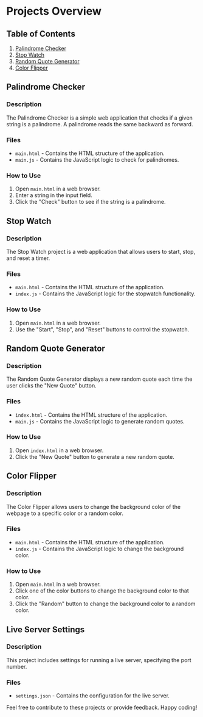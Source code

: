 
# Projects Overview

## Table of Contents
1. [Palindrome Checker](#palindrome-checker)
2. [Stop Watch](#stop-watch)
3. [Random Quote Generator](#random-quote-generator)
4. [Color Flipper](#color-flipper)

## Palindrome Checker

### Description
The Palindrome Checker is a simple web application that checks if a given string is a palindrome. A palindrome reads the same backward as forward.

### Files
- `main.html` - Contains the HTML structure of the application.
- `main.js` - Contains the JavaScript logic to check for palindromes.

### How to Use
1. Open `main.html` in a web browser.
2. Enter a string in the input field.
3. Click the "Check" button to see if the string is a palindrome.

## Stop Watch

### Description
The Stop Watch project is a web application that allows users to start, stop, and reset a timer.

### Files
- `main.html` - Contains the HTML structure of the application.
- `index.js` - Contains the JavaScript logic for the stopwatch functionality.

### How to Use
1. Open `main.html` in a web browser.
2. Use the "Start", "Stop", and "Reset" buttons to control the stopwatch.

## Random Quote Generator

### Description
The Random Quote Generator displays a new random quote each time the user clicks the "New Quote" button.

### Files
- `index.html` - Contains the HTML structure of the application.
- `main.js` - Contains the JavaScript logic to generate random quotes.

### How to Use
1. Open `index.html` in a web browser.
2. Click the "New Quote" button to generate a new random quote.

## Color Flipper

### Description
The Color Flipper allows users to change the background color of the webpage to a specific color or a random color.

### Files
- `main.html` - Contains the HTML structure of the application.
- `index.js` - Contains the JavaScript logic to change the background color.

### How to Use
1. Open `main.html` in a web browser.
2. Click one of the color buttons to change the background color to that color.
3. Click the "Random" button to change the background color to a random color.

## Live Server Settings

### Description
This project includes settings for running a live server, specifying the port number.

### Files
- `settings.json` - Contains the configuration for the live server.

Feel free to contribute to these projects or provide feedback. Happy coding!
```

